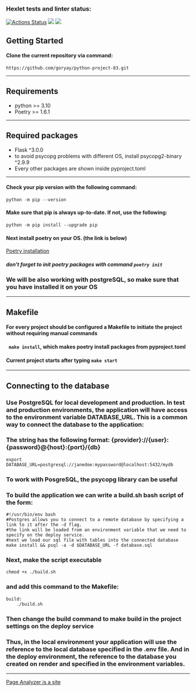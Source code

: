 ### Hexlet tests and linter status:
[![Actions Status](https://github.com/goryay/python-project-83/actions/workflows/hexlet-check.yml/badge.svg)](https://github.com/goryay/python-project-83/actions)
<a href="https://codeclimate.com/github/goryay/python-project-83/maintainability"><img src="https://api.codeclimate.com/v1/badges/62b3dcb19d119f619d1f/maintainability" /></a>
<a href="https://codeclimate.com/github/goryay/python-project-83/test_coverage"><img src="https://api.codeclimate.com/v1/badges/62b3dcb19d119f619d1f/test_coverage" /></a>


## Getting Started


#### Clone the current repository via command:
```https://github.com/goryay/python-project-83.git```


***


## Requirements
* python >= 3.10
* Poetry >= 1.6.1
***


## Required packages
* Flask ^3.0.0
* to avoid psycopg problems with different OS, install psycopg2-binary ^2.9.9
* Every other packages are shown inside pyproject.toml


***


#### Check your pip version with the following command:
```python -m pip --version```


#### Make sure that pip is always up-to-date. If not, use the following:
```python -m pip install --upgrade pip```


#### Next install poetry on your OS. (the link is below)
[Poetry installation](https://python-poetry.org/docs/)
##### don't forget to init poetry packages with command ```poetry init```


### We will be also working with postgreSQL, so make sure that you have installed it on your OS


*** 


## Makefile 
#### For every project should be configured a Makefile to initiate the project without requiring manual commands
#### ``` make install```, which makes poetry install packages from pyproject.toml
#### Current project starts after typing ```make start```


***


## Connecting to the database
### Use PostgreSQL for local development and production. In test and production environments, the application will have access to the environment variable DATABASE_URL. This is a common way to connect the database to the application:
### The string has the following format: {provider}://{user}:{password}@{host}:{port}/{db}
```export DATABASE_URL=postgresql://janedoe:mypassword@localhost:5432/mydb```


### To work with PosgreSQL, the psycopg library can be useful
### To build the application we can write a build.sh bash script of the form:
```
#!/usr/bin/env bash
#Postgres allows you to connect to a remote database by specifying a link to it after the -d flag.
#the link will be loaded from an environment variable that we need to specify on the deploy service.
#next we load our sql file with tables into the connected database
make install && psql -a -d $DATABASE_URL -f database.sql
```


### Next, make the script executable 
```
chmod +x ./build.sh 
```
### and add this command to the Makefile:
```
build:
	./build.sh
```
### Then change the build command to make build in the project settings on the deploy service
### Thus, in the local environment your application will use the reference to the local database specified in the .env file. And in the deploy environment, the reference to the database you created on render and specified in the environment variables.


***


[Page Analyzer is a site](https://page-analyzer-ogb0.onrender.com) 
